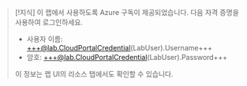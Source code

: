 >[!지식] 이 랩에서 사용하도록 Azure 구독이 제공되었습니다. 다음 자격 증명을 사용하여 로그인하세요.
> - 사용자 이름: +++@lab.CloudPortalCredential(LabUser).Username+++
> - 암호: +++@lab.CloudPortalCredential(LabUser).Password+++
>
>이 정보는 랩 UI의 리소스 탭에서도 확인할 수 있습니다.